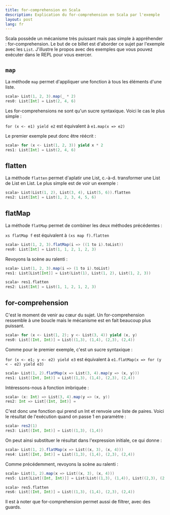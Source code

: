 ```yaml
---
title: for-comprehension en Scala 
description: Explication du for-comprehension en Scala par l'exemple
layout: post
lang: fr
---
```

Scala possède un mécanisme très puissant mais pas simple à appréhender : for-comprehension. Le but
de ce billet est d'aborder ce sujet par l'exemple avec les `List`. J'illustre le propos avec des
exemples que vous pouvez exécuter dans le REPL pour vous exercer.

## `map`

La méthode `map` permet d'appliquer une fonction à tous les éléments d'une liste.

```scala
scala> List(1, 2, 3).map(_ * 2)
res0: List[Int] = List(2, 4, 6)
```

Les for-comprehensions ne sont qu'un sucre syntaxique. Voici le cas le plus simple :

`for (x <- e1) yield e2` est équivalent à `e1.map(x => e2)`

Le premier exemple peut donc être réécrit :

```scala
scala> for (x <- List(1, 2, 3)) yield x * 2
res1: List[Int] = List(2, 4, 6)
```

## flatten

La méthode `flatten` permet d'aplatir une List, c.-à-d. transformer une List de List en List. Le
plus simple est de voir un exemple :

```scala
scala> List(List(1, 2), List(3, 4), List(5, 6)).flatten
res2: List[Int] = List(1, 2, 3, 4, 5, 6)
```

## flatMap

La méthode `flatMap` permet de combiner les deux méthodes précédentes :

`xs flatMap f` est équivalent à `(xs map f).flatten`

```scala
scala> List(1, 2, 3).flatMap(i => ((1 to i).toList))
res0: List[Int] = List(1, 1, 2, 1, 2, 3)
```

Revoyons la scène au ralenti :

```scala
scala> List(1, 2, 3).map(i => (1 to i).toList)
res1: List[List[Int]] = List(List(1), List(1, 2), List(1, 2, 3))

scala> res1.flatten
res2: List[Int] = List(1, 1, 2, 1, 2, 3)
```

## for-comprehension

C'est le moment de venir au cœur du sujet. Un for-comprehension ressemble à une boucle mais le
mécanisme est en fait beaucoup plus puissant.

```scala
scala> for (x <- List(1, 2); y <- List(3, 4)) yield (x, y)
res0: List[(Int, Int)] = List((1,3), (1,4), (2,3), (2,4))
```

Comme pour le premier exemple, c'est un sucre syntaxique :

`for (x <- e1; y <- e2) yield e3` est équivalent à `e1.flatMap(x => for (y < - e2) yield e3)`

```scala
scala> List(1, 2).flatMap(x => List(3, 4).map(y => (x, y)))
res1: List[(Int, Int)] = List((1,3), (1,4), (2,3), (2,4))
```

Intéressons-nous à fonction imbriquée :

```scala
scala> (x: Int) => List(3, 4).map(y => (x, y))
res2: Int => List[(Int, Int)] = 
```

C'est donc une fonction qui prend un Int et renvoie une liste de paires. Voici le résultat de
l'exécution quand on passe 1 en paramètre :

```scala
scala> res2(1)
res3: List[(Int, Int)] = List((1,3), (1,4))
```

On peut ainsi substituer le résultat dans l'expression initiale, ce qui donne :

```scala
scala> List(1, 2).flatMap(x => List((x, 3), (x, 4)))
res4: List[(Int, Int)] = List((1,3), (1,4), (2,3), (2,4))
```

Comme précédemment, revoyons la scène au ralenti :

```scala
scala> List(1, 2).map(x => List((x, 3), (x, 4)))
res5: List[List[(Int, Int)]] = List(List((1,3), (1,4)), List((2,3), (2,4)))
```

```scala
scala> res5.flatten
res6: List[(Int, Int)] = List((1,3), (1,4), (2,3), (2,4))
```

Il est à noter que for-comprehension permet aussi de filtrer, avec des guards.
